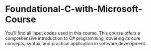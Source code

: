 # Foundational-C-with-Microsoft-Course
You'll find all input codes used in this course. This course offers a comprehensive introduction to C# programming, covering its core concepts, syntax, and practical application in software development.
